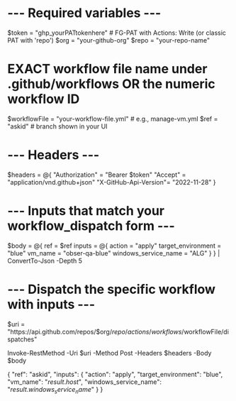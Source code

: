 # --- Required variables ---
$token = "ghp_yourPATtokenhere"     # FG-PAT with Actions: Write (or classic PAT with 'repo')
$org   = "your-github-org"
$repo  = "your-repo-name"

# EXACT workflow file name under .github/workflows OR the numeric workflow ID
$workflowFile = "your-workflow-file.yml"   # e.g., manage-vm.yml
$ref = "askid"                             # branch shown in your UI

# --- Headers ---
$headers = @{
  "Authorization"       = "Bearer $token"
  "Accept"              = "application/vnd.github+json"
  "X-GitHub-Api-Version"= "2022-11-28"
}

# --- Inputs that match your workflow_dispatch form ---
$body = @{
  ref    = $ref
  inputs = @{
    action               = "apply"
    target_environment   = "blue"
    vm_name              = "obser-qa-blue"
    windows_service_name = "ALG"
  }
} | ConvertTo-Json -Depth 5

# --- Dispatch the specific workflow with inputs ---
$uri = "https://api.github.com/repos/$org/$repo/actions/workflows/$workflowFile/dispatches"

Invoke-RestMethod -Uri $uri -Method Post -Headers $headers -Body $body



{
  "ref": "askid",
  "inputs": {
    "action": "apply",
    "target_environment": "blue",
    "vm_name": "$result.host$",
    "windows_service_name": "$result.windows_service_name$"
  }
}
